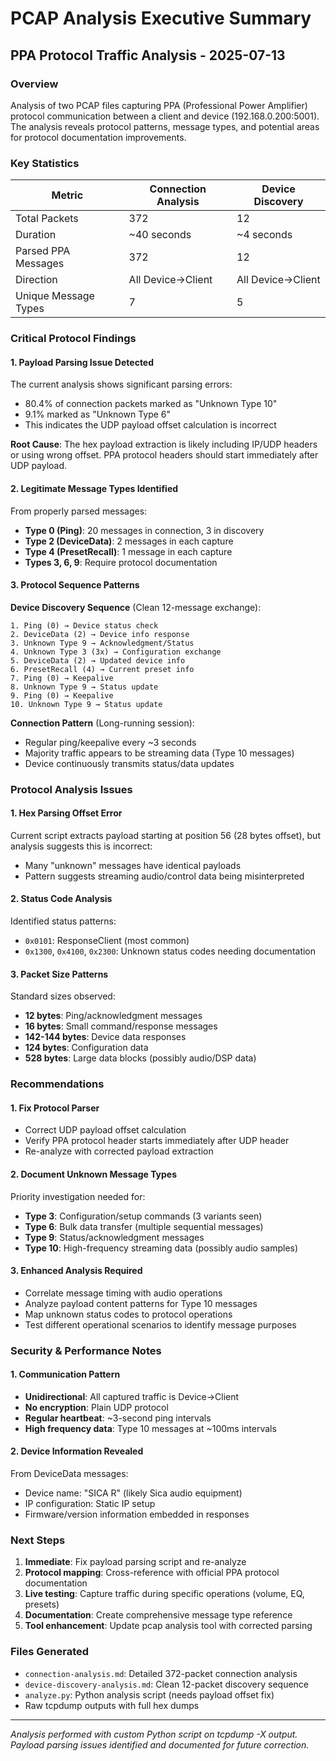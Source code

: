 # PCAP Analysis Executive Summary
## PPA Protocol Traffic Analysis - 2025-07-13

### Overview
Analysis of two PCAP files capturing PPA (Professional Power Amplifier) protocol communication between a client and device (192.168.0.200:5001). The analysis reveals protocol patterns, message types, and potential areas for protocol documentation improvements.

### Key Statistics

| Metric | Connection Analysis | Device Discovery |
|--------|---------------------|------------------|
| Total Packets | 372 | 12 |
| Duration | ~40 seconds | ~4 seconds |
| Parsed PPA Messages | 372 | 12 |
| Direction | All Device→Client | All Device→Client |
| Unique Message Types | 7 | 5 |

### Critical Protocol Findings

#### 1. **Payload Parsing Issue Detected**
The current analysis shows significant parsing errors:
- 80.4% of connection packets marked as "Unknown Type 10" 
- 9.1% marked as "Unknown Type 6"
- This indicates the UDP payload offset calculation is incorrect

**Root Cause**: The hex payload extraction is likely including IP/UDP headers or using wrong offset. PPA protocol headers should start immediately after UDP payload.

#### 2. **Legitimate Message Types Identified**
From properly parsed messages:
- **Type 0 (Ping)**: 20 messages in connection, 3 in discovery
- **Type 2 (DeviceData)**: 2 messages in each capture
- **Type 4 (PresetRecall)**: 1 message in each capture
- **Types 3, 6, 9**: Require protocol documentation

#### 3. **Protocol Sequence Patterns**

**Device Discovery Sequence** (Clean 12-message exchange):
```
1. Ping (0) → Device status check
2. DeviceData (2) → Device info response  
3. Unknown Type 9 → Acknowledgment/Status
4. Unknown Type 3 (3x) → Configuration exchange
5. DeviceData (2) → Updated device info
6. PresetRecall (4) → Current preset info
7. Ping (0) → Keepalive
8. Unknown Type 9 → Status update
9. Ping (0) → Keepalive  
10. Unknown Type 9 → Status update
```

**Connection Pattern** (Long-running session):
- Regular ping/keepalive every ~3 seconds
- Majority traffic appears to be streaming data (Type 10 messages)
- Device continuously transmits status/data updates

### Protocol Analysis Issues

#### 1. **Hex Parsing Offset Error**
Current script extracts payload starting at position 56 (28 bytes offset), but analysis suggests this is incorrect:
- Many "unknown" messages have identical payloads
- Pattern suggests streaming audio/control data being misinterpreted

#### 2. **Status Code Analysis**
Identified status patterns:
- `0x0101`: ResponseClient (most common)
- `0x1300`, `0x4100`, `0x2300`: Unknown status codes needing documentation

#### 3. **Packet Size Patterns**
Standard sizes observed:
- **12 bytes**: Ping/acknowledgment messages
- **16 bytes**: Small command/response messages  
- **142-144 bytes**: Device data responses
- **124 bytes**: Configuration data
- **528 bytes**: Large data blocks (possibly audio/DSP data)

### Recommendations

#### 1. **Fix Protocol Parser**
- Correct UDP payload offset calculation
- Verify PPA protocol header starts immediately after UDP header
- Re-analyze with corrected payload extraction

#### 2. **Document Unknown Message Types**
Priority investigation needed for:
- **Type 3**: Configuration/setup commands (3 variants seen)
- **Type 6**: Bulk data transfer (multiple sequential messages)
- **Type 9**: Status/acknowledgment messages
- **Type 10**: High-frequency streaming data (possibly audio samples)

#### 3. **Enhanced Analysis Required**
- Correlate message timing with audio operations
- Analyze payload content patterns for Type 10 messages
- Map unknown status codes to protocol operations
- Test different operational scenarios to identify message purposes

### Security & Performance Notes

#### 1. **Communication Pattern**
- **Unidirectional**: All captured traffic is Device→Client
- **No encryption**: Plain UDP protocol
- **Regular heartbeat**: ~3-second ping intervals
- **High frequency data**: Type 10 messages at ~100ms intervals

#### 2. **Device Information Revealed**
From DeviceData messages:
- Device name: "SICA R" (likely Sica audio equipment)  
- IP configuration: Static IP setup
- Firmware/version information embedded in responses

### Next Steps

1. **Immediate**: Fix payload parsing script and re-analyze
2. **Protocol mapping**: Cross-reference with official PPA protocol documentation
3. **Live testing**: Capture traffic during specific operations (volume, EQ, presets)
4. **Documentation**: Create comprehensive message type reference
5. **Tool enhancement**: Update pcap analysis tool with corrected parsing

### Files Generated
- `connection-analysis.md`: Detailed 372-packet connection analysis
- `device-discovery-analysis.md`: Clean 12-packet discovery sequence  
- `analyze.py`: Python analysis script (needs payload offset fix)
- Raw tcpdump outputs with full hex dumps

---
*Analysis performed with custom Python script on tcpdump -X output. Payload parsing issues identified and documented for future correction.*
